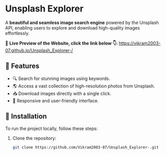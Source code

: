 # Unsplash Explorer  

A **beautiful and seamless image search engine** powered by the Unsplash API, enabling users to explore and download high-quality images effortlessly.  

🔗 **Live Preview of the Website, click the link below 👇:** 
https://vikram2003-07.github.io/Unsplash_Explorer-/

## 📌 Features  

- 🔍 Search for stunning images using keywords.  
- 🌎 Access a vast collection of high-resolution photos from Unsplash.  
- 📥 Download images directly with a single click.  
- 🎨 Responsive and user-friendly interface.  

## 🚀 Installation  

To run the project locally, follow these steps:  

1. Clone the repository:  
   ```bash
   git clone https://github.com/Vikram2003-07/Unsplash_Explorer-.git
   
